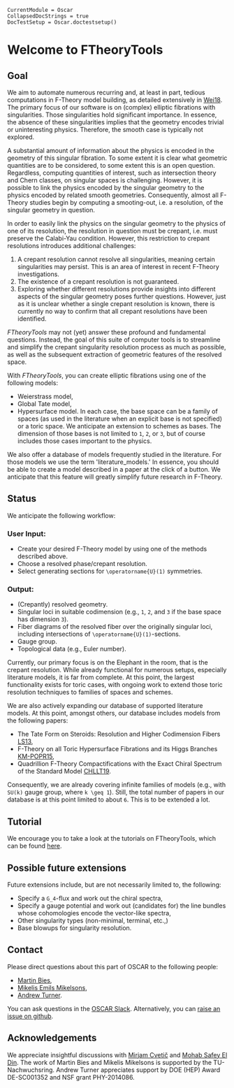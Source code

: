 ```@meta
CurrentModule = Oscar
CollapsedDocStrings = true
DocTestSetup = Oscar.doctestsetup()
```

# Welcome to FTheoryTools

## Goal

We aim to automate numerous recurring and, at least in part, tedious computations in F-Theory model building, as
detailed extensively in [Wei18](@cite). The primary focus of our software is on (complex) elliptic fibrations with
singularities. Those singularities hold significant importance. In essence, the absence of these singularities
implies that the geometry encodes trivial or uninteresting physics. Therefore, the smooth case is typically not explored.

A substantial amount of information about the physics is encoded in the geometry of this singular fibration. To some
extent it is clear what geometric quantities are to be considered, to some extent this is an open question. Regardless,
computing quantities of interest, such as intersection theory and Chern classes, on singular spaces is challenging. However,
it is possible to link the physics encoded by the singular geometry to the physics encoded by related smooth geometries.
Consequently, almost all F-Theory studies begin by computing a smooting-out, i.e. a resolution, of the singular geometry in
question.

In order to easily link the physics on the singular geometry to the physics of one of its resolution, the resolution in question
must be crepant, i.e. must preserve the Calabi-Yau condition. However, this restriction to crepant resolutions introduces additional challenges:
1. A crepant resolution cannot resolve all singularities, meaning certain singularities may persist. This is an area of interest in recent F-Theory investigations.
2. The existence of a crepant resolution is not guaranteed.
3. Exploring whether different resolutions provide insights into different aspects of the singular geometry poses further questions. However, just as it is unclear whether a single crepant resolution is known, there is currently no way to confirm that all crepant resolutions have been identified.

*FTheoryTools* may not (yet) answer these profound and fundamental questions. Instead, the goal of this suite of computer tools is to streamline and simplify the crepant singularity resolution process as much as possible, as well as the subsequent extraction of geometric
features of the resolved space.

With *FTheoryTools*, you can create elliptic fibrations using one of the following models:
* Weierstrass model,
* Global Tate model,
* Hypersurface model.
In each case, the base space can be a family of spaces (as used in the literature when an explicit base is not specified) or a toric space. We anticipate an extension to schemes as bases. The dimension of those bases is not limited to ``1``, ``2``, or ``3``, but of course includes those cases important to the physics.

We also offer a database of models frequently studied in the literature. For those models we use the term 'literature_models.' In essence, you should be able to create a model described in a paper at the click of a button. We anticipate that this feature will greatly simplify future research in F-Theory.


## Status

We anticipate the following workflow:

### User Input:
- Create your desired F-Theory model by using one of the methods described above.
- Choose a resolved phase/crepant resolution.
- Select generating sections for ``\operatorname{U}(1)`` symmetries.

### Output:
- (Crepantly) resolved geometry.
- Singular loci in suitable codimension (e.g., ``1``, ``2``, and ``3`` if the base space has dimension ``3``).
- Fiber diagrams of the resolved fiber over the originally singular loci, including intersections of ``\operatorname{U}(1)``-sections.
- Gauge group.
- Topological data (e.g., Euler number).

Currently, our primary focus is on the Elephant in the room, that is the crepant resolution. While already functional for numerous setups, especially literature models, it is far from complete. At this point, the largest functionality exists for toric cases, with ongoing work to extend those toric resolution techniques to families of spaces and schemes.

We are also actively expanding our database of supported literature models. At this point, amongst others, our database includes models from the following papers:
- The Tate Form on Steroids: Resolution and Higher Codimension Fibers [LS13](@cite),
- F-Theory on all Toric Hypersurface Fibrations and its Higgs Branches [KM-POPR15](@cite),
- Quadrillion F-Theory Compactifications with the Exact Chiral Spectrum of the Standard Model [CHLLT19](@cite).

Consequently, we are already covering infinite families of models (e.g., with ``SU(k)`` gauge group, where ``k \geq 1``).
Still, the total number of papers in our database is at this point limited to about ``6``. This is to be extended a lot.


## Tutorial

We encourage you to take a look at the tutorials on FTheoryTools, which can be found
[here](https://www.oscar-system.org/tutorials/FTheoryTools/).


## Possible future extensions

Future extensions include, but are not necessarily limited to, the following:
* Specify a ``G_4``-flux and work out the chiral spectra,
* Specify a gauge potential and work out (candidates for) the line bundles whose cohomologies encode the vector-like spectra,
* Other singularity types (non-minimal, terminal, etc.,)
* Base blowups for singularity resolution.


## Contact

Please direct questions about this part of OSCAR to the following people:
* [Martin Bies](https://martinbies.github.io/),
* [Mikelis Emils Mikelsons](https://github.com/emikelsons),
* [Andrew Turner](https://apturner.net/).

You can ask questions in the [OSCAR Slack](https://www.oscar-system.org/community/#slack).
Alternatively, you can [raise an issue on github](https://www.oscar-system.org/community/#how-to-report-issues).


## Acknowledgements

We appreciate insightful discussions with [Mirjam Cvetič](https://live-sas-physics.pantheon.sas.upenn.edu/people/standing-faculty/mirjam-cvetic) and 
[Mohab Safey El Din](https://www.lip6.fr/actualite/personnes-fiche.php?ident=P816#). The work of Martin Bies and Mikelis Mikelsons is supported by the TU-Nachwuchsring. Andrew Turner appreciates support by DOE (HEP) Award DE-SC001352 and NSF grant PHY-2014086.
